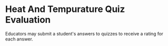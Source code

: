 # Heat And Tempurature Quiz Evaluation
Educators may submit a student's answers to quizzes to receive a rating for each answer.
